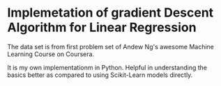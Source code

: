 # Implemetation of gradient Descent Algorithm for Linear Regression

The data set is from first problem set of Andew Ng's awesome Machine Learning Course on Coursera. 

It is my own implementationm in Python. 
Helpful in understanding the basics better as compared to using Scikit-Learn models directly. 
